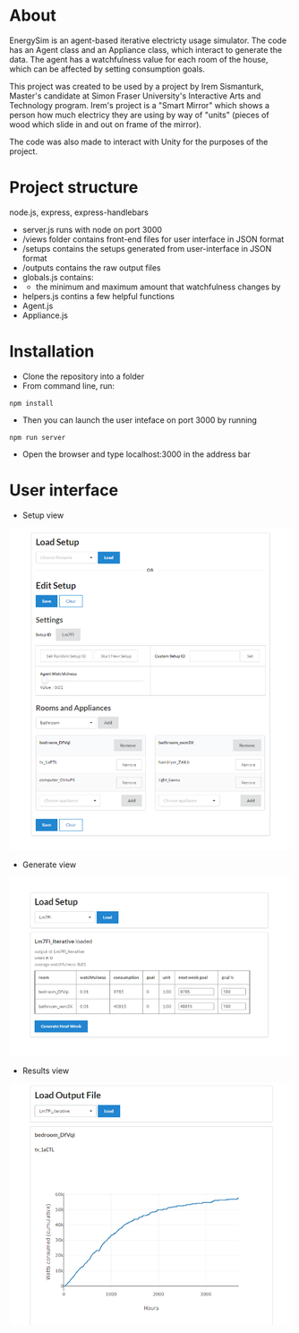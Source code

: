 # About

EnergySim is an agent-based iterative electricty usage simulator. The code has an Agent class and an Appliance class, which interact to generate the data. The agent has a watchfulness value for each room of the house, which can be affected
by setting consumption goals. 

This project was created to be used by a project by Irem Sismanturk, Master's candidate at Simon Fraser University's Interactive Arts and Technology program. Irem's project is a "Smart Mirror" which shows a person how much electricy they are using by way of "units" (pieces of wood which slide in and out on frame of the mirror).

The code was also made to interact with Unity for the purposes of the project.

# Project structure 

node.js, express, express-handlebars

- server.js runs with node on port 3000
- /views folder contains front-end files for user interface in JSON format
- /setups contains the setups generated from user-interface in JSON format
- /outputs contains the raw output files
- globals.js contains:
- - the minimum and maximum amount that watchfulness changes by
- helpers.js contins a few helpful functions 
- Agent.js 
- Appliance.js

# Installation

- Clone the repository into a folder
- From command line, run: 
``` 
npm install 
```
- Then you can launch the user inteface on port 3000 by running
```
npm run server
```
- Open the browser and type localhost:3000 in the address bar

# User interface

- Setup view 

![setup view](https://raw.githubusercontent.com/nicktchernikov/energysim/master/documentation/images/setup.PNG?raw=true)


- Generate view

![generate view](https://raw.githubusercontent.com/nicktchernikov/energysim/master/documentation/images/generate.PNG?raw=true)

- Results view

![generate view](https://raw.githubusercontent.com/nicktchernikov/energysim/master/documentation/images/results-2.PNG?raw=true)
